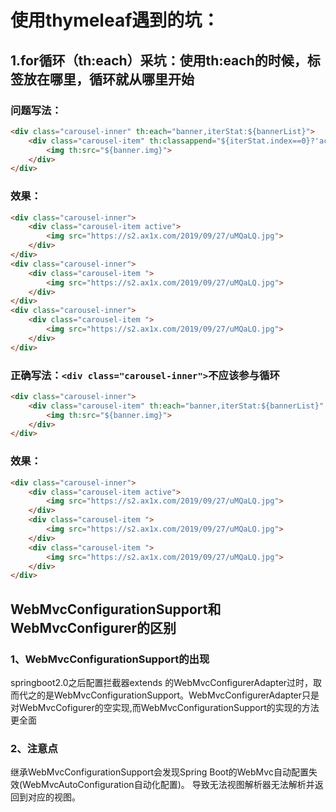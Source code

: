 # 使用thymeleaf遇到的坑：
## 1.for循环（th:each）采坑：使用th:each的时候，标签放在哪里，循环就从哪里开始
### 问题写法：
```html
<div class="carousel-inner" th:each="banner,iterStat:${bannerList}">
    <div class="carousel-item" th:classappend="${iterStat.index==0}?'active':''">
        <img th:src="${banner.img}">
    </div>
</div>
```
### 效果：
```html
<div class="carousel-inner">
    <div class="carousel-item active">
        <img src="https://s2.ax1x.com/2019/09/27/uMQaLQ.jpg">
    </div>
</div>
<div class="carousel-inner">
    <div class="carousel-item ">
        <img src="https://s2.ax1x.com/2019/09/27/uMQaLQ.jpg">
    </div>
</div>
<div class="carousel-inner">
    <div class="carousel-item ">
        <img src="https://s2.ax1x.com/2019/09/27/uMQaLQ.jpg">
    </div>
</div>
```

### 正确写法：`<div class="carousel-inner">`不应该参与循环
```html
<div class="carousel-inner">
    <div class="carousel-item" th:each="banner,iterStat:${bannerList}" th:classappend="${iterStat.index==0}?'active':''">
        <img th:src="${banner.img}">
    </div>
</div>
```
### 效果：
```html
<div class="carousel-inner">
    <div class="carousel-item active">
        <img src="https://s2.ax1x.com/2019/09/27/uMQaLQ.jpg">
    </div>
    <div class="carousel-item ">
        <img src="https://s2.ax1x.com/2019/09/27/uMQaLQ.jpg">
    </div>
    <div class="carousel-item ">
        <img src="https://s2.ax1x.com/2019/09/27/uMQaLQ.jpg">
    </div>
</div>
```

## WebMvcConfigurationSupport和WebMvcConfigurer的区别
### 1、WebMvcConfigurationSupport的出现
springboot2.0之后配置拦截器extends 的WebMvcConfigurerAdapter过时，取而代之的是WebMvcConfigurationSupport。WebMvcConfigurerAdapter只是对WebMvcCofigurer的空实现,而WebMvcConfigurationSupport的实现的方法更全面

### 2、注意点
继承WebMvcConfigurationSupport会发现Spring Boot的WebMvc自动配置失效(WebMvcAutoConfiguration自动化配置)。
导致无法视图解析器无法解析并返回到对应的视图。
